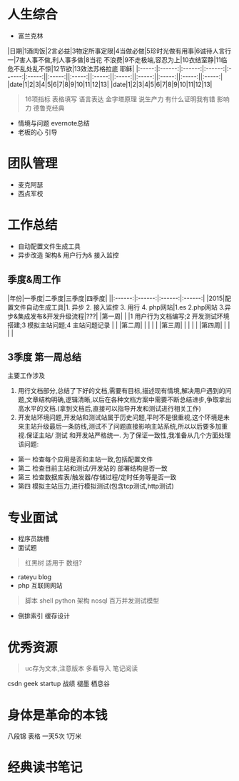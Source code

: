 # 人生综合

- 富兰克林

|日期|1酒肉饭|2言必益|3物定所事定限|4当做必做|5珍时光做有用事|6诚待人言行一|7害人事不做,利人事多做|8当花 不浪费|9不走极端,容忍为上|10衣结室静|11临危不乱处乱不惊|12节欲|13效法苏格拉底 耶稣|
|:-----:|:------:|:------:|:------:|:------:|:-----:||:-----:||:-----:||:-----:||:-----:||:-----:||:-----:||:-----:||:-----:|
|date|1|2|3|4|5|6|7|8|9|10|11|12|13|
|date|1|2|3|4|5|6|7|8|9|10|11|12|13|


> 16项指标 表格填写
> 语言表达 金字塔原理
> 说生产力
> 有什么证明我有错
> 影响力
> 德鲁克经典


- 情境与问题 evernote总结
- 老板的心 引导

# 团队管理

- 麦克阿瑟
- 西点军校

# 工作总结

- 自动配置文件生成工具
- 异步改造 架构& 用户行为& 接入监控


## 季度&周工作

|年份|一季度|二季度|三季度|四季度|
||:------:|:------:|:------:|:------:|
|2015|配置文件自动生成工具|1. 异步 2. 接入监控 3. 用行 4. php网站|1.es 2.php网站 3.异步&集成发布&开发升级流程|???|
|第一周| | |1 用户行为文档编写;2 开发测试环境搭建;3 模拟主站问题;4 主站问题记录 | |
|第二周| | | | |
|第三周| | | | |
|第四周| | | | |

## 3季度 第一周总结
主要工作涉及

1. 用行文档部分,总结了下好的文档,需要有目标,描述现有情境,解决用户遇到的问题,文章结构明确,逻辑清晰,以后在各种文档方案中需要不断总结进步,争取拿出高水平的文档.(拿到文档后,直接可以指导开发和测试进行相关工作)
2. 开发站环境问题,开发站和测试站属于历史问题,平时不是很重视,这个环境是未来主站升级最后一条防线,测试不了问题直接影响主站系统,所以以后要多加重视.保证主站/ 测试 和开发站严格统一. 为了保证一致性,我准备从几个方面处理该问题:

+ 第一 检查每个应用是否和主站一致,包括配置文件
+ 第二 检查目前主站和测试/开发站的 部署结构是否一致
+ 第三 检查数据库表/触发器/存储过程/定时任务等是否一致
+ 第四 模拟主站压力,进行模拟测试(包含tcp测试,http测试)


# 专业面试
- 程序员跳槽
- 面试题
> 红黑树 适用于 数组?
- rateyu blog
- php 互联网网站
> 脚本 shell python
> 架构 nosql
> 百万并发测试模型
- 倒排索引 缓存设计

# 优秀资源

> uc存为文本,注意版本
> 多看导入 笔记阅读

csdn geek
startup
战绩
褪墨
栖息谷

# 身体是革命的本钱
八段锦 表格 一天5次
1万米

# 经典读书笔记
